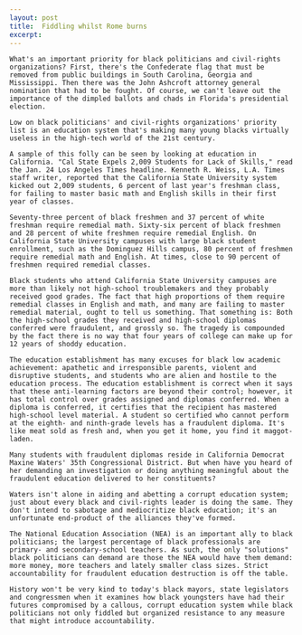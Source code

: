 ```yaml
---
layout: post
title:  Fiddling whilst Rome burns
excerpt:
---
```




            

    

            

	What's an important priority for black politicians and civil-rights organizations? First, there's the Confederate flag that must be removed from public buildings in South Carolina, Georgia and Mississippi. Then there was the John Ashcroft attorney general nomination that had to be fought. Of course, we can't leave out the importance of the dimpled ballots and chads in Florida's presidential election. 

	Low on black politicians' and civil-rights organizations' priority list is an education system that's making many young blacks virtually useless in the high-tech world of the 21st century. 

	A sample of this folly can be seen by looking at education in California. "Cal State Expels 2,009 Students for Lack of Skills," read the Jan. 24 Los Angeles Times headline. Kenneth R. Weiss, L.A. Times staff writer, reported that the California State University system kicked out 2,009 students, 6 percent of last year's freshman class, for failing to master basic math and English skills in their first year of classes. 

	Seventy-three percent of black freshmen and 37 percent of white freshman require remedial math. Sixty-six percent of black freshmen and 28 percent of white freshmen require remedial English. On California State University campuses with large black student enrollment, such as the Dominguez Hills campus, 80 percent of freshmen require remedial math and English. At times, close to 90 percent of freshmen required remedial classes. 

	Black students who attend California State University campuses are more than likely not high-school troublemakers and they probably received good grades. The fact that high proportions of them require remedial classes in English and math, and many are failing to master remedial material, ought to tell us something. That something is: Both the high-school grades they received and high-school diplomas conferred were fraudulent, and grossly so. The tragedy is compounded by the fact there is no way that four years of college can make up for 12 years of shoddy education. 

	The education establishment has many excuses for black low academic achievement: apathetic and irresponsible parents, violent and disruptive students, and students who are alien and hostile to the education process. The education establishment is correct when it says that these anti-learning factors are beyond their control; however, it has total control over grades assigned and diplomas conferred. When a diploma is conferred, it certifies that the recipient has mastered high-school level material. A student so certified who cannot perform at the eighth- and ninth-grade levels has a fraudulent diploma. It's like meat sold as fresh and, when you get it home, you find it maggot-laden. 

	Many students with fraudulent diplomas reside in California Democrat Maxine Waters' 35th Congressional District. But when have you heard of her demanding an investigation or doing anything meaningful about the fraudulent education delivered to her constituents? 

	Waters isn't alone in aiding and abetting a corrupt education system; just about every black and civil-rights leader is doing the same. They don't intend to sabotage and mediocritize black education; it's an unfortunate end-product of the alliances they've formed. 

	The National Education Association (NEA) is an important ally to black politicians; the largest percentage of black professionals are primary- and secondary-school teachers. As such, the only "solutions" black politicians can demand are those the NEA would have them demand: more money, more teachers and lately smaller class sizes. Strict accountability for fraudulent education destruction is off the table. 

	History won't be very kind to today's black mayors, state legislators and congressmen when it examines how black youngsters have had their futures compromised by a callous, corrupt education system while black politicians not only fiddled but organized resistance to any measure that might introduce accountability. 

        
